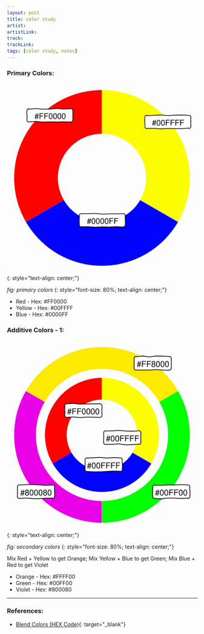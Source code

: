 ```yaml
---
layout: post
title: color study
artist: 
artistLink: 
track: 
trackLink: 
tags: [color study, notes]
---
```


### Primary Colors: 

![Typical Web Page](/media/blogAssets/colorStudy/primary.svg)
{: style="text-align: center;"}

*fig: primary colors*
{: style="font-size: 80%; text-align: center;"}

- Red - Hex: #FF0000
- Yellow - Hex: #00FFFF
- Blue - Hex: #0000FF

### Additive Colors - 1:

![Typical Web Page](/media/blogAssets/colorStudy/secondary.svg)
{: style="text-align: center;"}

*fig: secondary colors*
{: style="font-size: 80%; text-align: center;"}

Mix Red + Yellow to get Orange; Mix Yellow + Blue to get Green; Mix Blue + Red to get Violet


- Orange - Hex: #FFFF00
- Green - Hex: #00FF00
- Violet - Hex: #800080


-----

### References: <br>

* [Blend Colors (HEX Code)](https://meyerweb.com/eric/tools/color-blend/#:::hex){: target="_blank"}



